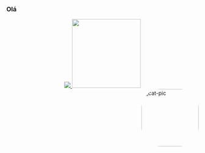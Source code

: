 ### Olá
<div align="center">
  <a href="https://github.com/cehh01">
   <img src="https://github-readme-stats.vercel.app/api/top-langs/?username=cehh01&layout=compact&theme=midnight-purple">
  <img height="180em" src="https://github-readme-stats.vercel.app/api?username=cehh01&show_icons=true&theme=midnight-purple&include_all_commits=true&count_private=true"/>
  </div>
  
  <div>
    <img align="right" alt="cat-pic" height="150" style="border-radius:50px;" src="https://3.bp.blogspot.com/-_g5IgEap-b4/XRzBFhjR5lI/AAAAAABGy-8/vgcjGjMRL-4bEDZynzGapkEYxaJo4p9BACLcBGAs/s1600/AW3925002_16.gif?time=Wed%20Feb%2009%202022%2000:05:11%20GMT-0300%20(Hor%C3%A1rio%20Padr%C3%A3o%20de%20Bras%C3%ADlia)">
</div>
